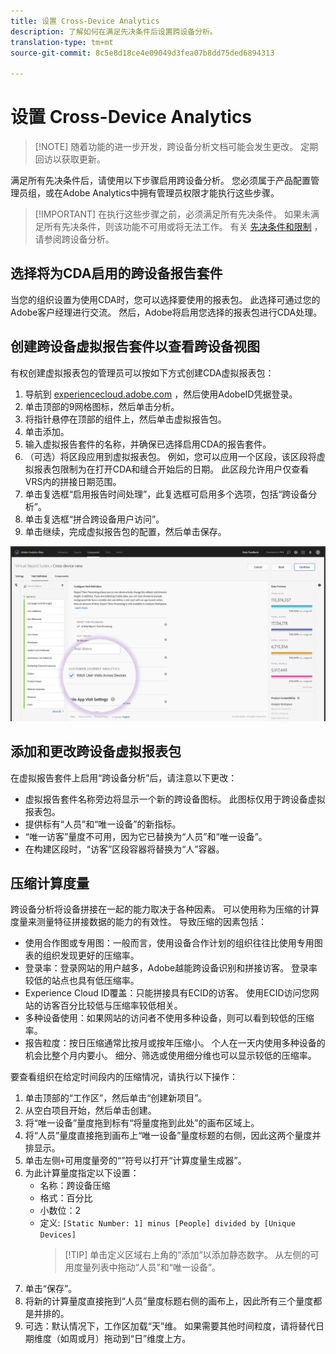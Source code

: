 ```yaml
---
title: 设置 Cross-Device Analytics
description: 了解如何在满足先决条件后设置跨设备分析。
translation-type: tm+mt
source-git-commit: 8c5e8d18ce4e09049d3fea07b8dd75ded6894313

---
```



# 设置 Cross-Device Analytics

> [!NOTE] 随着功能的进一步开发，跨设备分析文档可能会发生更改。 定期回访以获取更新。

满足所有先决条件后，请使用以下步骤启用跨设备分析。 您必须属于产品配置管理员组，或在Adobe Analytics中拥有管理员权限才能执行这些步骤。

> [!IMPORTANT] 在执行这些步骤之前，必须满足所有先决条件。 如果未满足所有先决条件，则该功能不可用或将无法工作。 有关 [先决条件和限制](cda-home.md) ，请参阅跨设备分析。

## 选择将为CDA启用的跨设备报告套件

当您的组织设置为使用CDA时，您可以选择要使用的报表包。 此选择可通过您的Adobe客户经理进行交流。 然后，Adobe将启用您选择的报表包进行CDA处理。

## 创建跨设备虚拟报告套件以查看跨设备视图

有权创建虚拟报表包的管理员可以按如下方式创建CDA虚拟报表包：

1. 导航到 [experiencecloud.adobe.com](https://experiencecloud.adobe.com) ，然后使用AdobeID凭据登录。
2. 单击顶部的9网格图标，然后单击分析。
3. 将指针悬停在顶部的组件上，然后单击虚拟报告包。
4. 单击添加。
5. 输入虚拟报告套件的名称，并确保已选择启用CDA的报告套件。
6. （可选）将区段应用到虚拟报表包。 例如，您可以应用一个区段，该区段将虚拟报表包限制为在打开CDA和缝合开始后的日期。 此区段允许用户仅查看VRS内的拼接日期范围。
7. 单击复选框“启用报告时间处理”，此复选框可启用多个选项，包括“跨设备分析”。
8. 单击复选框“拼合跨设备用户访问”。
9. 单击继续，完成虚拟报告包的配置，然后单击保存。

![CDA复选框](assets/cda-checkbox.png)

## 添加和更改跨设备虚拟报表包

在虚拟报告套件上启用“跨设备分析”后，请注意以下更改：

* 虚拟报告套件名称旁边将显示一个新的跨设备图标。 此图标仅用于跨设备虚拟报表包。
* 提供标有“人员”和“唯一设备”的新指标。
* “唯一访客”量度不可用，因为它已替换为“人员”和“唯一设备”。
* 在构建区段时，“访客”区段容器将替换为“人”容器。

## 压缩计算度量

跨设备分析将设备拼接在一起的能力取决于各种因素。 可以使用称为压缩的计算度量来测量特征拼接数据的能力的有效性。 导致压缩的因素包括：

* 使用合作图或专用图：一般而言，使用设备合作计划的组织往往比使用专用图表的组织发现更好的压缩率。
* 登录率：登录网站的用户越多，Adobe越能跨设备识别和拼接访客。 登录率较低的站点也具有低压缩率。
* Experience Cloud ID覆盖：只能拼接具有ECID的访客。 使用ECID访问您网站的访客百分比较低与压缩率较低相关。
* 多种设备使用：如果网站的访问者不使用多种设备，则可以看到较低的压缩率。
* 报告粒度：按日压缩通常比按月或按年压缩小。 个人在一天内使用多种设备的机会比整个月内要小。 细分、筛选或使用细分维也可以显示较低的压缩率。

要查看组织在给定时间段内的压缩情况，请执行以下操作：

1. 单击顶部的“工作区”，然后单击“创建新项目”。
2. 从空白项目开始，然后单击创建。
3. 将“唯一设备”量度拖到标有“将量度拖到此处”的画布区域上。
4. 将“人员”量度直接拖到画布上“唯一设备”量度标题的右侧，因此这两个量度并排显示。
5. 单击左侧`+`可用度量旁的“”符号以打开“计算度量生成器”。
6. 为此计算量度指定以下设置：
   * 名称：跨设备压缩
   * 格式：百分比
   * 小数位：2
   * 定义: `[Static Number: 1] minus [People] divided by [Unique Devices]`
      > [!TIP] 单击定义区域右上角的“添加”以添加静态数字。 从左侧的可用度量列表中拖动“人员”和“唯一设备”。
7. 单击“保存”。
8. 将新的计算量度直接拖到“人员”量度标题右侧的画布上，因此所有三个量度都是并排的。
9. 可选：默认情况下，工作区加载“天”维。 如果需要其他时间粒度，请将替代日期维度（如周或月）拖动到“日”维度上方。
